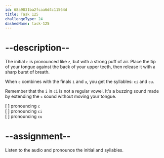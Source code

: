 ```yaml
---
id: 68a9831ba2fcaa6d4c11564d
title: Task 125
challengeType: 24
dashedName: task-125
---
```


<!--SPEAKING-->

<!-- (Audio) A: c, ci, cu -->

# --description--

The initial `c` is pronounced like `z`, but with a strong puff of air. Place the tip of your tongue against the back of your upper teeth, then release it with a sharp burst of breath.  

When `c` combines with the finals `i` and `u`, you get the syllables: `ci` and `cu`.

Remember that the `i` in `ci` is not a regular vowel. It's a buzzing sound made by extending the `c` sound without moving your tongue.

[ ] pronouncing `c`  
[ ] pronouncing `ci`  
[ ] pronouncing `cu`

# --assignment--

Listen to the audio and pronounce the initial and syllables.

